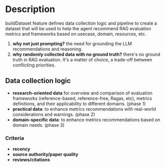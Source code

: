 # Description

buildDataset feature defines data collection logic and pipeline to create a dataset that will be used to help the agent recommend RAG evaluation metrics and frameworks based on usecase, domain, resources, etc.

1. **why not just prompting?** the need for grounding the LLM recommendations and reasoning.
2. **why randomly collected data with no ground truth?** there's no ground truth in RAG evaluation. It's a matter of choice, a trade-off between conflicting priorities.

## Data collection logic

- **research-oriented data** for overview and comparison of evaluation frameworks (reference-based, reference-free, Ragas, etc), metrics definitions, and their applicability to different domains. (phase 1)
- **practical data**: to enhance metrics recommendations with real-world considerations and warnings. (phase 2)
- **domain-specific data**: to enhance metrics recommendations based on domain needs. (phase 3)

### Criteria

- **recency**
- **source authority/paper quality**
- **reviews/citations**
